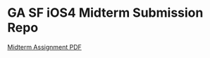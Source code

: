 # GA SF iOS4 Midterm Submission Repo

[Midterm Assignment PDF](blob/master/GA-SF-iOS4-Midterm-Assignment.pdf)